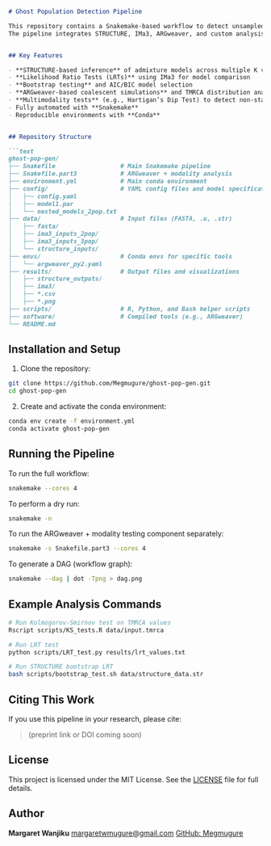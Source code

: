 ````markdown
# Ghost Population Detection Pipeline

This repository contains a Snakemake-based workflow to detect unsampled "ghost" populations in genomic datasets using demographic inference, statistical testing, and model selection.
The pipeline integrates STRUCTURE, IMa3, ARGweaver, and custom analysis scripts to evaluate signals of ghost introgression in population genomics data.


## Key Features

- **STRUCTURE-based inference** of admixture models across multiple K values
- **Likelihood Ratio Tests (LRTs)** using IMa3 for model comparison
- **Bootstrap testing** and AIC/BIC model selection
- **ARGweaver-based coalescent simulations** and TMRCA distribution analysis
- **Multimodality tests** (e.g., Hartigan’s Dip Test) to detect non-standard coalescent patterns
- Fully automated with **Snakemake**
- Reproducible environments with **Conda**


## Repository Structure

```text
ghost-pop-gen/
├── Snakefile                  # Main Snakemake pipeline
├── Snakefile.part3            # ARGweaver + modality analysis
├── environment.yml            # Main conda environment
├── config/                    # YAML config files and model specifications
│   ├── config.yaml
│   ├── model1.par
│   └── nested_models_2pop.txt
├── data/                      # Input files (FASTA, .u, .str)
│   ├── fasta/
│   ├── ima3_inputs_2pop/
│   ├── ima3_inputs_3pop/
│   └── structure_inputs/
├── envs/                      # Conda envs for specific tools
│   └── argweaver_py2.yaml
├── results/                   # Output files and visualizations
│   ├── structure_outputs/
│   ├── ima3/
│   ├── *.csv
│   ├── *.png
├── scripts/                   # R, Python, and Bash helper scripts
├── software/                  # Compiled tools (e.g., ARGweaver)
└── README.md                 
````


## Installation and Setup

1. Clone the repository:

```bash
git clone https://github.com/Megmugure/ghost-pop-gen.git
cd ghost-pop-gen
```

2. Create and activate the conda environment:

```bash
conda env create -f environment.yml
conda activate ghost-pop-gen
```


## Running the Pipeline

To run the full workflow:

```bash
snakemake --cores 4
```

To perform a dry run:

```bash
snakemake -n
```

To run the ARGweaver + modality testing component separately:

```bash
snakemake -s Snakefile.part3 --cores 4
```

To generate a DAG (workflow graph):

```bash
snakemake --dag | dot -Tpng > dag.png
```

## Example Analysis Commands

```bash
# Run Kolmogorov-Smirnov test on TMRCA values
Rscript scripts/KS_tests.R data/input.tmrca

# Run LRT test
python scripts/LRT_test.py results/lrt_values.txt

# Run STRUCTURE bootstrap LRT
bash scripts/bootstrap_test.sh data/structure_data.str
```

## Citing This Work

If you use this pipeline in your research, please cite:

> (preprint link or DOI coming soon)

## License

This project is licensed under the MIT License.
See the [LICENSE](LICENSE) file for full details.


## Author

**Margaret Wanjiku**
[margaretwmugure@gmail.com](mailto:margaretwmugure@gmail.com)
[GitHub: Megmugure](https://github.com/Megmugure)
